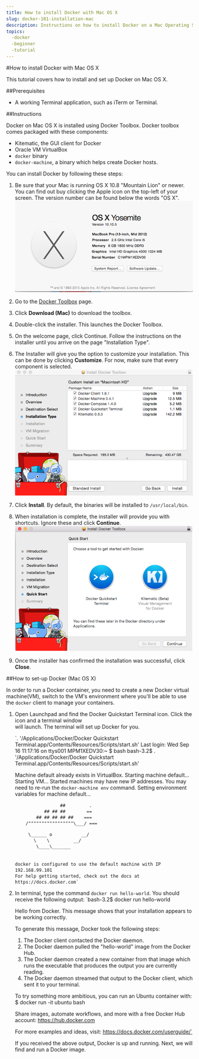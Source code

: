 ```yaml
---
title: How to install Docker with Mac OS X
slug: docker-101-installation-mac
description: Instructions on how to install Docker on a Mac Operating System.
topics:
  -docker
  -beginner
  -tutorial
---
```


#How to install Docker with Mac OS X

This tutorial covers how to install and set up Docker on Mac OS X.

##Prerequisites
* A working Terminal application, such as iTerm or Terminal.

##Instructions

Docker on Mac OS X is installed using Docker Toolbox. Docker toolbox comes packaged
with these components:

* Kitematic, the GUI client for Docker
* Oracle VM VirtualBox
* `docker` binary
* `docker-machine`, a binary which helps create Docker hosts.

You can install Docker by following these steps:

1. Be sure that your Mac is running OS X 10.8 "Mountain Lion" or newer. You can
   find out buy clicking the Apple icon on the top-left of your screen. The version
   number can be found below the words "OS X".
   ![Be sure that your running OS X 10.8 or higher](/_assets/img/002-docker-101/mac-version.png)

2. Go to the [Docker Toolbox](https://www.docker.com/toolbox) page.

3. Click **Download (Mac)** to download the toolbox.

4. Double-click the installer. This launches the Docker Toolbox.

5. On the welcome page, click Continue. Follow the instructions on the installer
   until you arrive on the page "Installation Type".

6. The Installer will give you the option to customize your installation. This
   can be done by clicking **Customize**. For now, make sure that every component
   is selected.
   ![Make sure all boxes are selected](/_assets/img/002-docker-101/mac-toolbox-install-type.png)

7. Click **Install**. By default, the binaries will be installed to `/usr/local/bin`.

8. When installation is complete, the installer will provide you with shortcuts. Ignore
   these and click **Continue**.
   ![The installer will provide you with shortcuts. Ignore these and click continue.](/_assets/img/002-docker-101/mac-toolbox-install-apps.png)

9. Once the installer has confirmed the installation was successful, click **Close**.

##How to set-up Docker (Mac OS X)

In order to run a Docker container, you need to create a new Docker virtual machine(VM),
switch to the VM's environment where you'll be able to use the `docker` client to manage your
containers.

1. Open Launchpad and find the Docker Quickstart Terminal icon. Click the icon and a terminal window  
   will launch. The terminal will set up Docker for you.

   `. '/Applications/Docker/Docker Quickstart Terminal.app/Contents/Resources/Scripts/start.sh'
   Last login: Wed Sep 16 11:17:16 on ttys001
   MPM1XEDV30:~ $ bash
   bash-3.2$ . '/Applications/Docker/Docker Quickstart Terminal.app/Contents/Resources/Scripts/start.sh'

   Machine default already exists in VirtualBox.
   Starting machine default...
   Starting VM...
   Started machines may have new IP addresses. You may need to re-run the `docker-machine env` command.
   Setting environment variables for machine default...



                        ##         .
                  ## ## ##        ==
               ## ## ## ## ##    ===
           /"""""""""""""""""\___/ ===
      ~~~ {~~ ~~~~ ~~~ ~~~~ ~~~ ~ /  ===- ~~~
           \______ o           __/
             \    \         __/
              \____\_______


   docker is configured to use the default machine with IP 192.168.99.101
   For help getting started, check out the docs at https://docs.docker.com`

2. In terminal, type the command `docker run hello-world`. You should receive the following output:
   `bash-3.2$ docker run hello-world

   Hello from Docker.
   This message shows that your installation appears to be working correctly.

   To generate this message, Docker took the following steps:
   1. The Docker client contacted the Docker daemon.
   2. The Docker daemon pulled the "hello-world" image from the Docker Hub.
   3. The Docker daemon created a new container from that image which runs the
    executable that produces the output you are currently reading.
   4. The Docker daemon streamed that output to the Docker client, which sent it
    to your terminal.

    To try something more ambitious, you can run an Ubuntu container with:
    $ docker run -it ubuntu bash

    Share images, automate workflows, and more with a free Docker Hub account:
    https://hub.docker.com

    For more examples and ideas, visit:
    https://docs.docker.com/userguide/`

    If you received the above output, Docker is up and running. Next, we will find
    and run a Docker image.
